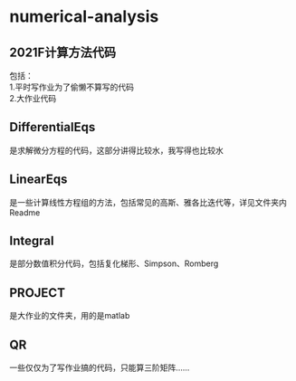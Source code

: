 # numerical-analysis
## 2021F计算方法代码
包括：   
1.平时写作业为了偷懒不算写的代码   
2.大作业代码  


## DifferentialEqs
是求解微分方程的代码，这部分讲得比较水，我写得也比较水

## LinearEqs

是一些计算线性方程组的方法，包括常见的高斯、雅各比迭代等，详见文件夹内Readme

## Integral   

是部分数值积分代码，包括复化梯形、Simpson、Romberg

## PROJECT

是大作业的文件夹，用的是matlab

## QR

一些仅仅为了写作业搞的代码，只能算三阶矩阵……
